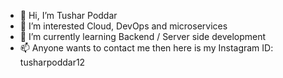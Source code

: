 - 👋 Hi, I’m Tushar Poddar
- 👀 I’m interested Cloud, DevOps and microservices
- 🌱 I’m currently learning Backend / Server side development
- 📫 Anyone wants to contact me then here is my Instagram ID: tusharpoddar12

<!---
tushar0poddar/tushar0poddar is a ✨ special ✨ repository because its `README.md` (this file) appears on your GitHub profile.
You can click the Preview link to take a look at your changes.
--->
